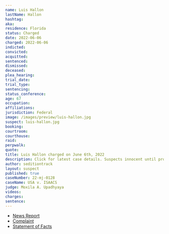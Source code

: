 ```yaml
---
name: Luis Hallon
lastName: Hallon
hashtag:
aka:
residence: Florida
status: Charged
date: 2022-06-06
charged: 2022-06-06
indicted:
convicted:
acquitted:
sentenced:
dismissed:
deceased:
plea_hearing:
trial_date:
trial_type:
sentencing:
status_conference:
age: 67
occupation:
affiliations:
jurisdiction: Federal
image: /images/preview/luis-hallon.jpg
suspect: luis-hallon.jpg
booking:
courtroom:
courthouse:
raid:
perpwalk:
quote:
title: Luis Hallon charged on June 6th, 2022
description: Click for latest case details. Suspects innocent until proven guilty.
author: seditiontrack
layout: suspect
published: true
caseNumber: 22-mj-0128
caseName: USA v. ISAACS
judge: Moxila A. Upadhyaya
videos:
charges:
sentence:
---
```

- [News Report](https://www.fox35orlando.com/news/3-more-arrested-in-central-florida-connected-to-capitol-riot-officials-say)
- [Complaint](https://www.justice.gov/usao-dc/case-multi-defendant/file/1513221/download)
- [Statement of Facts](https://www.justice.gov/usao-dc/case-multi-defendant/file/1513226/download)
